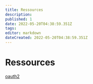 ```yaml
---
title: Ressources
description: 
published: 1
date: 2022-05-20T04:38:59.351Z
tags: 
editor: markdown
dateCreated: 2022-05-20T04:38:59.351Z
---
```


# Ressources
[oauth2](/en/api/ressources/oauth2)